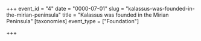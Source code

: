 +++
event_id = "4"
date = "0000-07-01"
slug = "kalassus-was-founded-in-the-mirian-peninsula"
title = "Kalassus was founded in the Mirian Peninsula"
[taxonomies]
event_type = ["Foundation"]

+++


